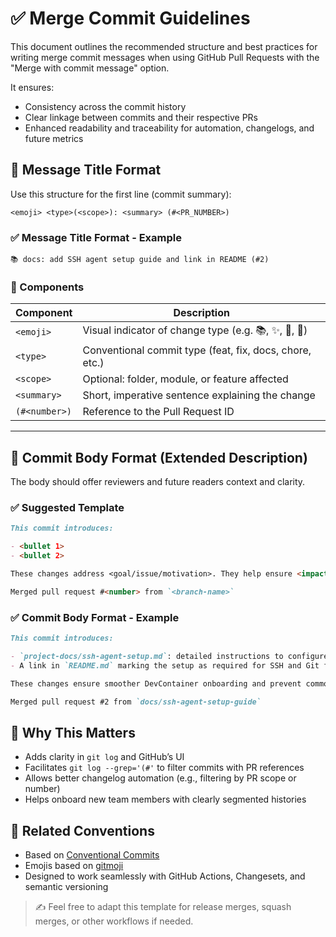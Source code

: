 # ✅ Merge Commit Guidelines

This document outlines the recommended structure and best practices for writing merge commit messages when using GitHub Pull Requests with the "Merge with commit message" option.

It ensures:

* Consistency across the commit history
* Clear linkage between commits and their respective PRs
* Enhanced readability and traceability for automation, changelogs, and future metrics

## 📌 Message Title Format

Use this structure for the first line (commit summary):

```text
<emoji> <type>(<scope>): <summary> (#<PR_NUMBER>)
```

### ✅ Message Title Format - Example

```text
📚 docs: add SSH agent setup guide and link in README (#2)
```

### 🔎 Components

| Component     | Description                                             |
| ------------- | ------------------------------------------------------- |
| `<emoji>`     | Visual indicator of change type (e.g. 📚, ✨, 🐛, 🔧)  |
| `<type>`      | Conventional commit type (feat, fix, docs, chore, etc.) |
| `<scope>`     | Optional: folder, module, or feature affected           |
| `<summary>`   | Short, imperative sentence explaining the change        |
| `(#<number>)` | Reference to the Pull Request ID                        |

---

## 🧾 Commit Body Format (Extended Description)

The body should offer reviewers and future readers context and clarity.

### ✅ Suggested Template

```markdown
This commit introduces:

- <bullet 1>
- <bullet 2>

These changes address <goal/issue/motivation>. They help ensure <impact on project or team>.

Merged pull request #<number> from `<branch-name>`
```

### ✅ Commit Body Format - Example

```markdown
This commit introduces:

- `project-docs/ssh-agent-setup.md`: detailed instructions to configure a persistent ssh-agent on the host side
- A link in `README.md` marking the setup as required for SSH and Git functionality inside containers

These changes ensure smoother DevContainer onboarding and prevent common issues when accessing private repositories from within the containerized environment.

Merged pull request #2 from `docs/ssh-agent-setup-guide`
```

## 🧠 Why This Matters

* Adds clarity in `git log` and GitHub’s UI
* Facilitates `git log --grep='(#'` to filter commits with PR references
* Allows better changelog automation (e.g., filtering by PR scope or number)
* Helps onboard new team members with clearly segmented histories

## 📎 Related Conventions

* Based on [Conventional Commits](https://www.conventionalcommits.org/en/v1.0.0/)
* Emojis based on [gitmoji](https://gitmoji.dev/)
* Designed to work seamlessly with GitHub Actions, Changesets, and semantic versioning

> ✍️ Feel free to adapt this template for release merges, squash merges, or other workflows if needed.
